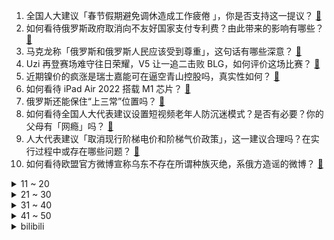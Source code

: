 1. 全国人大建议「春节假期避免调休造成工作疲倦 」，你是否支持这一提议？ [:link:](https://www.zhihu.com/question/520515203)
2. 如何看待俄罗斯政府取消向不友好国家支付专利费？由此带来的影响有哪些？ [:link:](https://www.zhihu.com/question/520682759)
3. 马克龙称「俄罗斯和俄罗斯人民应该受到尊重」，这句话有哪些深意？ [:link:](https://www.zhihu.com/question/520775381)
4. Uzi 再登赛场难守往日荣耀，V5 让一追二击败 BLG，如何评价这场比赛？ [:link:](https://www.zhihu.com/question/520784620)
5. 近期镍价的疯涨是瑞士嘉能可在逼空青山控股吗，真实性如何？ [:link:](https://www.zhihu.com/question/520728763)
6. 如何看待 iPad Air 2022 搭载 M1 芯片？ [:link:](https://www.zhihu.com/question/520715369)
7. 俄罗斯还能保住“上三常”位置吗？ [:link:](https://www.zhihu.com/question/520235570)
8. 如何看待全国人大代表建议设置短视频老年人防沉迷模式？是否有必要？你的父母有「网瘾」吗？ [:link:](https://www.zhihu.com/question/520711109)
9. 人大代表建议「取消现行阶梯电价和阶梯气价政策」，这一建议合理吗？在实行过程中或存在哪些问题？ [:link:](https://www.zhihu.com/question/520778261)
10. 如何看待欧盟官方微博宣称乌东不存在所谓种族灭绝，系俄方造谣的微博？ [:link:](https://www.zhihu.com/question/520721443)
<details>
<summary>11 ~ 20</summary>

11. 泽连斯基8日凌晨发表自拍视频，他到底还在不在基辅？ [:link:](https://www.zhihu.com/question/520692563)
12. 有没有一种概率世界上有那么一个司机从来没有等过红灯? [:link:](https://www.zhihu.com/question/520132446)
13. 如何看待乌克兰外长呼吁「所有西方公司都必须撤出俄罗斯」？ [:link:](https://www.zhihu.com/question/520777668)
14. 如何看待政协委员建议「监护人因失责造成未成年人沉迷网络引发社会问题的，情节严重者列入相关失信名单」？ [:link:](https://www.zhihu.com/question/520527984)
15. 如何看待人大代表建议为适龄女性免费接种 HPV 疫苗？当前女性群体接种 HPV 存在哪些困难？ [:link:](https://www.zhihu.com/question/519950038)
16. 最高检工作报告中提出，「力防企业因案陷入困境，进一步抓实涉案企业合规改革试点」，释放了哪些信号？ [:link:](https://www.zhihu.com/question/520734857)
17. 中国载人航天工程副总设计师杨利伟表示，未来十年，普通人也有可能进入中国空间站。对此你有怎样的期待？ [:link:](https://www.zhihu.com/question/520726107)
18. 全国政协委员建议「学英语不如去学音体美，90% 人日常工作用不上」，你认同他的观点吗？ [:link:](https://www.zhihu.com/question/520681019)
19. 报告称超五成职场人通勤时间超 1 小时，超六成不会因通勤时间长辞职，反映出哪些问题？你通勤时间多久？ [:link:](https://www.zhihu.com/question/520684801)
20. 全国人大代表建议「将重阳节设为法定节假日」，如何看待这一建议？ [:link:](https://www.zhihu.com/question/520703529)
</details>
<details>
<summary>21 ~ 30</summary>

21. 全国政协委员建议逐步推进「全民免费医疗」，这具体该怎样落实？目前可以实现吗？ [:link:](https://www.zhihu.com/question/520734716)
22. 人大代表建议加大严重精神障碍患者管理，有哪些措施需要跟进？ [:link:](https://www.zhihu.com/question/519370234)
23. 苹果发布搭载 M1 芯片的 iPad Air，有哪些亮点和不足？ [:link:](https://www.zhihu.com/question/520862476)
24. 美国称「正与欧洲盟友商谈禁止进口俄罗斯石油」，俄罗斯原油对于美国重要吗？若禁令生效会产生哪些影响？ [:link:](https://www.zhihu.com/question/520526751)
25. iPhone SE 第三代起售价 3499 元，如何评价这一价格，值得购买吗？ [:link:](https://www.zhihu.com/question/520862415)
26. 如何解读媒体称「泽连斯基的英雄主义正碰触西方红线」？这有何深意？ [:link:](https://www.zhihu.com/question/520781754)
27. 3 月 8 日上海新增本土确诊病例 3 例，新增本土无症状感染者 15 例，目前情况如何？ [:link:](https://www.zhihu.com/question/520768608)
28. 俄乌战争最终结局会是什么样？ [:link:](https://www.zhihu.com/question/518477118)
29. 35 周岁或以上月工资 5000，一事无成是一种怎样的体验？ [:link:](https://www.zhihu.com/question/520351575)
30. 如何看待 3 月 9 日苹果春季发布会 iPhone 13/13 Pro 新增绿色配色？ [:link:](https://www.zhihu.com/question/520862211)
</details>
<details>
<summary>31 ~ 40</summary>

31. 随着俄乌冲突，科学界也在靠拢政治正确，时间长一点的话，苏联/俄罗斯的科学成果会渐渐退出英文教材吗？ [:link:](https://www.zhihu.com/question/520040680)
32. 我是 21 年 7 月份刚毕业的，毕业后考上了事业单位的编制，可是入职后在单位里觉得很痛苦，该辞职吗？ [:link:](https://www.zhihu.com/question/519791471)
33. 如果一直不谈恋爱，可以遇到一个更好的人吗？？ [:link:](https://www.zhihu.com/question/520594163)
34. 苹果2022年春季发布会新款 iPhone SE 第 3 代大家怎么看？ [:link:](https://www.zhihu.com/question/515026610)
35. 当代年轻人是在大城市拼搏还是回到家乡过安逸的生活？ [:link:](https://www.zhihu.com/question/512696177)
36. 如何评价泰版《流星花园》？ [:link:](https://www.zhihu.com/question/506708138)
37. 你希望的人生是什么样的？ [:link:](https://www.zhihu.com/question/519545044)
38. 中专混不下去了，想辍学，去社会上能找到好的工作吗? [:link:](https://www.zhihu.com/question/519977057)
39. 专科想升本，大一应该开始，还是大三，现在每天都过得挺迷惘的，不知道干嘛，不知道往什么方向努力? [:link:](https://www.zhihu.com/question/520553754)
40. 风华正茂的年纪（大专），该不该为了赚那几千块钱的工资而放弃学历？ [:link:](https://www.zhihu.com/question/519945667)
</details>
<details>
<summary>41 ~ 50</summary>

41. 无论上什么高中都比上职高好吗？ [:link:](https://www.zhihu.com/question/520317277)
42. 没有高学历真的就没有前途吗？ [:link:](https://www.zhihu.com/question/520213032)
43. 学历史必读的十本顶尖书籍是什么？ [:link:](https://www.zhihu.com/question/491584840)
44. 新手入手微单应该怎么选？需要注意什么？ [:link:](https://www.zhihu.com/question/519689067)
45. 为什么 2022 安卓旗舰还有很多 IMX 766 主摄，大底主摄的风潮要结束了吗？ [:link:](https://www.zhihu.com/question/519267069)
46. 怎么能忘了一个很爱的人? [:link:](https://www.zhihu.com/question/519880486)
47. Python 未来会成为大众办公常用编程工具吗？ [:link:](https://www.zhihu.com/question/518798157)
48. 小米 12、荣耀 Magic 4 和 OPPO Find X5，哪款才是现役最强「安卓机皇」？ [:link:](https://www.zhihu.com/question/519600114)
49. 我们为什么会发朋友圈？ [:link:](https://www.zhihu.com/question/514473697)
50. 自学编程如何防止闭门造车？ [:link:](https://www.zhihu.com/question/518182827)
</details><details>
<summary>bilibili</summary>

1. 【CG短片】个人科幻短片《DEEP：深海》 ——耗时两年半独立完成的个人CG作品 [:link:](//www.bilibili.com/video/BV1pu411Q7j8)
2. 后悔！我选择了最便宜的痔疮手术 [:link:](//www.bilibili.com/video/BV1rR4y1G7zG)
3. 可狱可囚，很刑很可铐，小破站搞枪支测评 [:link:](//www.bilibili.com/video/BV17u411Q7LW)
4. 性价比最高的米其林餐厅？满满一桌三百多，林青霞都赞不绝口！【怎么这么值ep38-莆田】 [:link:](//www.bilibili.com/video/BV1rU4y1f7kr)
5. 当她缩着脖子躲到我身后时，我的心都碎了…被拒绝也没关系，勇气糖给你 [:link:](//www.bilibili.com/video/BV1pR4y1G7UC)
6. 年少轻狂娶了警花，现在的我是这样的…… [:link:](//www.bilibili.com/video/BV1Ju411Q7rd)
7. 【原魔】我真的把原魔做了出来 [:link:](//www.bilibili.com/video/BV1244y1M7qf)
8. 面试遇到没礼貌的HR怎么办 [:link:](//www.bilibili.com/video/BV1pL4y1u7BK)
9. “开始健身后，才发现彭于晏说的都是真的！” [:link:](//www.bilibili.com/video/BV17F41147GG)
10. 代表建议春节假期10天，清明放5天 [:link:](//www.bilibili.com/video/BV1jS4y137Yy)
<details>
<summary>11 ~ 20</summary>

11. 阳台玩命设计、鸡肋变形家具，这期真是耸人听闻 [:link:](//www.bilibili.com/video/BV1NU4y1f7xp)
12. 这是我第一次看到藏狐，也是藏狐第一次看到我 [:link:](//www.bilibili.com/video/BV1Ja411b7Xs)
13. 女朋友让我穿最贵的衣服陪她逛商场。。 [:link:](//www.bilibili.com/video/BV1Ua411h7P2)
14. 艾 尔 登 法 环 现 状 [:link:](//www.bilibili.com/video/BV1Fq4y1i7cn)
15. 思考了一段时间，还是决定告诉大家我经历了什么 [:link:](//www.bilibili.com/video/BV1gL4y1u7Cn)
16. 我想让每个人都看的视频啊啊啊啊啊啊！ [:link:](//www.bilibili.com/video/BV1si4y117Fy)
17. 央美大佬用159小时讲完的绘画！完整版1000集，三连拿走不谢，学不会退出绘画圈！ [:link:](//www.bilibili.com/video/BV1vm4y1R7yV)
18. 我好不容易面试一次，你却让我输得这么彻底 [:link:](//www.bilibili.com/video/BV16r4y1q7ue)
19. 一句话回怼道德绑架！2.0 [:link:](//www.bilibili.com/video/BV1Du411D7zZ)
20. 出来混，总是要胖的!【2】 [:link:](//www.bilibili.com/video/BV1v34y1b7es)
</details>
<details>
<summary>21 ~ 30</summary>

21. 【嘉然|舞蹈剧】🍬 感谢你们，成为然然的光 ❤【直播】 [:link:](//www.bilibili.com/video/BV1HP4y1g7A6)
22. 我砸我自己！？《艾尔登法环》完整剧情，究竟讲述了一个什么故事？ [:link:](//www.bilibili.com/video/BV1xR4y1G7yL)
23. 强烈建议把防御性驾驶列入驾考科目！ [:link:](//www.bilibili.com/video/BV1NS4y1r7H8)
24. 【STN快报第六季23】老头的快乐你想象不到 [:link:](//www.bilibili.com/video/BV17b4y1W71L)
25. 不 要 踩 到 天 津 蘑 菇 [:link:](//www.bilibili.com/video/BV1qL411N77n)
26. 老头环1级无用之人无伤碎星半神3分37秒 [:link:](//www.bilibili.com/video/BV1wL411K7qA)
27. 《原神》EP - 天光澄寂之景 [:link:](//www.bilibili.com/video/BV1UY411g7RU)
28. 老板让我1小时建好公司网站… [:link:](//www.bilibili.com/video/BV14Z4y1r7AH)
29. 小本生意 诚信经营 [:link:](//www.bilibili.com/video/BV1yT4y1S7zS)
30. 校门口的童年回忆！一大筐无骨鸡柳，在家做只花了5块钱…… [:link:](//www.bilibili.com/video/BV1QR4y15786)
</details>
<details>
<summary>31 ~ 40</summary>

31. 《你好，李焕英》埋在“贾晓玲”名字里的隐藏剧情！“妈妈不只是妈妈，妈妈还是她自己” [:link:](//www.bilibili.com/video/BV1qu411D775)
32. 带UP主去相亲，竟然被阿姨围的水泄不通！ [:link:](//www.bilibili.com/video/BV1BP4y1g7gx)
33. 我终于吃到了郭阿姨月亮馍！！15元一个到底值不值？！无广试吃员 [:link:](//www.bilibili.com/video/BV1N3411L74k)
34. 这是最新型测谎仪，说谎会响的哦~（上膛 [:link:](//www.bilibili.com/video/BV1SR4y1G7iU)
35. 如何快速改善鼻痒❗鼻塞❗流鼻涕❗赶走鼻炎困扰 [:link:](//www.bilibili.com/video/BV1kU4y1Z796)
36. 【野生人类图鉴】他有没有可能是演的【妈见打】 [:link:](//www.bilibili.com/video/BV11r4y1q7pp)
37. 新番时光机！十年前的观众都在看什么？「2012年1月篇」 [:link:](//www.bilibili.com/video/BV1wT4y1D729)
38. 忍 住 不 唱 算 你 赢 ！！！《华语流行音乐回忆录》中 [:link:](//www.bilibili.com/video/BV1qq4y1472y)
39. 长头发啦日语版咋这么好笑哈哈哈哈哈哈 [:link:](//www.bilibili.com/video/BV1aY411g7e2)
40. 【LPL春季赛】3月6日 饭堂周末夜 [:link:](//www.bilibili.com/video/BV19F411x7zk)
</details>
<details>
<summary>41 ~ 50</summary>

41. 【王老菊】今天我们攻略了大书库 | 艾尔登法环EP.06 [:link:](//www.bilibili.com/video/BV1au411Q77g)
42. 均价10元，俄罗斯零食太牛了………… [:link:](//www.bilibili.com/video/BV1VL411K7ND)
43. 【补档】《日语版沈阳大街》 [:link:](//www.bilibili.com/video/BV1o34y1b7AE)
44. 为什么俄罗斯人不建议大家养熊 [:link:](//www.bilibili.com/video/BV1sZ4y1r7ku)
45. 俄乌危机信息整合梳理及认知域战争【逸语道破】 [:link:](//www.bilibili.com/video/BV12q4y147bL)
46. 拜托！有个傻子女友超酷的好不！ [:link:](//www.bilibili.com/video/BV1FL4y1u7Jp)
47. 疯了！好吃到疯了【香到爆的鸡翅】非常哇塞 [:link:](//www.bilibili.com/video/BV1Sb4y1W7wn)
48. 《鬼 的 教 学 之 潜 能 激 发》 [:link:](//www.bilibili.com/video/BV12a41187x1)
49. 漫威第一纯欲天花板 [:link:](//www.bilibili.com/video/BV1EP4y1g77f)
50. 法网恢恢疏而不漏！深度解说《中国刑侦1号案》（第三期） [:link:](//www.bilibili.com/video/BV1Vi4y117qb)
</details>
<details>
<summary>51 ~ 60</summary>

51. 他好像什么都玩了，但又好像什么都没玩 [:link:](//www.bilibili.com/video/BV1934y1b7EE)
52. 在迪拜最贵酒店吃饭什么体验？帅小伙刷脸，探访7星级帆船餐厅！ [:link:](//www.bilibili.com/video/BV16Z4y1r7xy)
53. 这爱情来得比龙卷风还突然 [:link:](//www.bilibili.com/video/BV1NS4y13759)
54. 下班了，喂一喂印度神牛。 [:link:](//www.bilibili.com/video/BV1RS4y1g7PF)
55. 五菱宏光:车不行，别怪路不平！！！ [:link:](//www.bilibili.com/video/BV1g44y1M7pz)
56. 全网首吃非洲涡螺，奇丑无比，却能挖价值百万的美乐珠 [:link:](//www.bilibili.com/video/BV1R34115756)
57. 《荒野大镖客2》为什么是神？ [:link:](//www.bilibili.com/video/BV1oS4y1673R)
58. 1元钱就能预知死亡，躲都躲不掉，高分短片《5种意想不到的死法》 [:link:](//www.bilibili.com/video/BV1s341157yN)
59. 一口气看完，甄嬛传！豆瓣9.3！好剧值得刷10遍 [:link:](//www.bilibili.com/video/BV1wL411K7iq)
60. 傀  儡  琴  师 [:link:](//www.bilibili.com/video/BV1YU4y1f7g5)
</details>
<details>
<summary>61 ~ 70</summary>

61. 【恋 爱 中 的 女 人 潜 力 能 有 多 大 ？】 [:link:](//www.bilibili.com/video/BV1nL411N7FV)
62. 玩了500个小时，终于不是萌新了，是大萌新！ [:link:](//www.bilibili.com/video/BV1C34y1b73Z)
63. 海贼王1042话完整分析！路飞新的力量即将解锁！和之国最终局面，与时夫人的预言如何实现？ [:link:](//www.bilibili.com/video/BV1AF41147LA)
64. “无障碍交流” [:link:](//www.bilibili.com/video/BV1NF41147oz)
65. 《我这30年》：一个农村90后的前30年 [:link:](//www.bilibili.com/video/BV1KL411N7Zi)
66. “如果哪一天我们走了，不要留下骨灰，不要给大家添麻烦” [:link:](//www.bilibili.com/video/BV1za411h7f3)
67. 因为疫情防护，把胡子刮了 [:link:](//www.bilibili.com/video/BV1xb4y1W7kh)
68. 【拾荒记04】重看这部神作，我发现虹猫前期就是个划水的 [:link:](//www.bilibili.com/video/BV1nb4y1W7AQ)
69. 俄罗斯政府取消向不友好国家支付专利费 [:link:](//www.bilibili.com/video/BV1JL4y1u72e)
70. CSC与CDC"冲突"！ 盛宇回应Melo《锦上添花》"中文说唱不可能被谁统治" [:link:](//www.bilibili.com/video/BV1R34y1b7an)
</details>
<details>
<summary>71 ~ 80</summary>

71. 正片00:30秒开始 [:link:](//www.bilibili.com/video/BV1Bi4y1y7jW)
72. 谈了这么久恋爱，才发现自己是个渣女…… [:link:](//www.bilibili.com/video/BV1yU4y1f7rb)
73. 我又双叒叕开网吧了！ [:link:](//www.bilibili.com/video/BV11L411N7AS)
74. 西安小吃合集  厨子探店¥？？？ [:link:](//www.bilibili.com/video/BV15u411Q7MR)
75. 你有没有这么勇敢的朋友 [:link:](//www.bilibili.com/video/BV1fS4y1673b)
76. （这也能解说？！）武汉赛区街头综合格斗赛热血开战！ [:link:](//www.bilibili.com/video/BV1Vu411Q7LG)
77. 甄嬛传 中译中 17 [:link:](//www.bilibili.com/video/BV1v44y1T7qT)
78. 该怎么说呢，当我第一次见到这块铁皮我就觉得不简单 [:link:](//www.bilibili.com/video/BV1hT4y1S7Bc)
79. 谁的副驾驶还没个小可爱呢 [:link:](//www.bilibili.com/video/BV1vP4y1c7sb)
80. 酒店防偷拍！ [:link:](//www.bilibili.com/video/BV1Cr4y1z78y)
</details>
<details>
<summary>81 ~ 90</summary>

81. 一个赖床的小公举！ [:link:](//www.bilibili.com/video/BV12r4y1z7kR)
82. 燃气灶维修内幕！一些最简单的方法，帮您省去大几十上百元的维修费~ [:link:](//www.bilibili.com/video/BV1x34y1k7K2)
83. “带来好运的bgm”是什么梗？详解它是如何传播的 [:link:](//www.bilibili.com/video/BV1qb4y1x7P2)
84. 大数据请把这盘眼影推送给大镁铝 [:link:](//www.bilibili.com/video/BV1J341157ga)
85. 【小丘郡郊野400杀】摆完挂机 简单好抄 [:link:](//www.bilibili.com/video/BV1eY411g7J8)
86. 打开个网页也叫黑客是吧？！鉴定网络热门视频（一） [:link:](//www.bilibili.com/video/BV1wq4y1i7Q3)
87. 当广东蚊子开始上班 [:link:](//www.bilibili.com/video/BV1Xa41187Wv)
88. 贾冰：全公司没一个认识蒜苗的，谁能买回来奖励200！ [:link:](//www.bilibili.com/video/BV1Gu411Q7ey)
89. 这胶带让人破防来，正能量满满的！ [:link:](//www.bilibili.com/video/BV1ka411h7j1)
90. 《猎犬强盗》狗子为了赚钱养家，抢银行偷钻石无恶不作！ [:link:](//www.bilibili.com/video/BV1Cb4y1W7iR)
</details>
<details>
<summary>91 ~ 100</summary>

91. 这就是诺艾尔的极致，旋风女仆！ [:link:](//www.bilibili.com/video/BV1v34y1b7xD)
92. 连壳都可以吃的“软壳蟹”，一口一个也太爽了 [:link:](//www.bilibili.com/video/BV1eZ4y1r7xK)
93. 【绘图故事】我才是真正的孙子【反犬】 [:link:](//www.bilibili.com/video/BV1r44y1M7QV)
94. 【高燃】看武侠片害得来B站！ [:link:](//www.bilibili.com/video/BV1ta411b7c3)
95. 大庆赶海，随着潮水发现和拳头一样大的毛蛤蜊，还在吐着大舌头 [:link:](//www.bilibili.com/video/BV1ji4y117oF)
96. 我无意之间到了这个，小学课本里的地方 [:link:](//www.bilibili.com/video/BV1XS4y167W5)
97. 某大学的怨种座位 [:link:](//www.bilibili.com/video/BV1a34y1k7qb)
98. 主持人称普京为“杀手”，特朗普：美国就很清白？ [:link:](//www.bilibili.com/video/BV1TY411V7qU)
99. 是否会以武力收回台湾？王毅回应 [:link:](//www.bilibili.com/video/BV1FR4y1V7do)
100. 用几十种食材才能做出这一盆饭，干饭人的幸福天花板。 [:link:](//www.bilibili.com/video/BV1YP4y1g7oC)
</details></details>